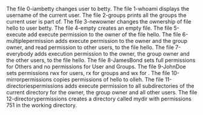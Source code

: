 The file 0-iambetty changes user to betty.
The file 1-whoami displays the username of the current user.
The file 2-groups prints all the groups the current user is part of.
The file 3-newowner changes the ownership of file hello to user betty.
The file 4-empty creates an empty file.
The file 5-execute add execute permission to the owner of the file hello.
The file 6-multiplepermission adds execute permission to the owner and the group owner, and read permission to other users, to the file hello.
The file 7-everybody adds execution permission to the owner, the group owner and the other users, to the file hello.
The file 8-JamesBond sets full permissions for Others and no permissions for User and Groups.
The file 9-JohnDoe sets permissions rwx for users, rx for groups and wx for .
The file 10-mirrorpermissions copies permissions of hello to olleh.
The file 11-directoriespermissions adds execute permission to all subdirectories of the current directory for the owner, the group owner and all other users.
The file 12-directorypermissions creates a directory called mydir with permissions 751 in the working directory.

